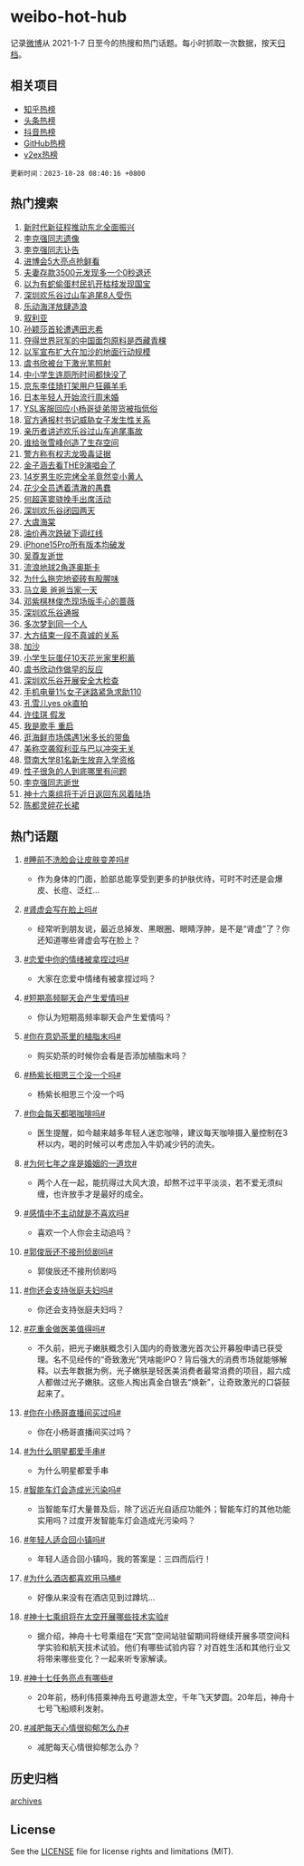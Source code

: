 # weibo-hot-hub

记录[微博](https://www.weibo.com)从 2021-1-7 日至今的热搜和热门话题。每小时抓取一次数据，按天[归档](archives)。

## 相关项目

- [知乎热榜](https://github.com/lonnyzhang423/zhihu-hot-hub)
- [头条热榜](https://github.com/lonnyzhang423/toutiao-hot-hub)
- [抖音热榜](https://github.com/lonnyzhang423/douyin-hot-hub)
- [GitHub热榜](https://github.com/lonnyzhang423/github-hot-hub)
- [v2ex热榜](https://github.com/lonnyzhang423/v2ex-hot-hub)


`更新时间：2023-10-28 08:40:16 +0800`

## 热门搜索

1. [新时代新征程推动东北全面振兴](https://m.weibo.cn/search?containerid=100103type%3D1%26t%3D10%26q%3D%23%E6%96%B0%E6%97%B6%E4%BB%A3%E6%96%B0%E5%BE%81%E7%A8%8B%E6%8E%A8%E5%8A%A8%E4%B8%9C%E5%8C%97%E5%85%A8%E9%9D%A2%E6%8C%AF%E5%85%B4%23&stream_entry_id=51&isnewpage=1&extparam=seat%3D1%26stream_entry_id%3D51%26pos%3D0%26c_type%3D51%26q%3D%2523%25E6%2596%25B0%25E6%2597%25B6%25E4%25BB%25A3%25E6%2596%25B0%25E5%25BE%2581%25E7%25A8%258B%25E6%258E%25A8%25E5%258A%25A8%25E4%25B8%259C%25E5%258C%2597%25E5%2585%25A8%25E9%259D%25A2%25E6%258C%25AF%25E5%2585%25B4%2523%26dgr%3D0%26cate%3D10103%26filter_type%3Drealtimehot%26display_time%3D1698453615%26pre_seqid%3D1698453615588021764223)
1. [李克强同志遗像](https://m.weibo.cn/search?containerid=100103type%3D1%26t%3D10%26q%3D%E6%9D%8E%E5%85%8B%E5%BC%BA%E5%90%8C%E5%BF%97%E9%81%97%E5%83%8F&stream_entry_id=31&isnewpage=1&extparam=seat%3D1%26c_type%3D31%26q%3D%25E6%259D%258E%25E5%2585%258B%25E5%25BC%25BA%25E5%2590%258C%25E5%25BF%2597%25E9%2581%2597%25E5%2583%258F%26flag%3D0%26filter_type%3Drealtimehot%26realpos%3D1%26stream_entry_id%3D31%26pos%3D0%26dgr%3D0%26cate%3D5001%26band_rank%3D1%26lcate%3D5001%26display_time%3D1698453615%26pre_seqid%3D1698453615588021764223)
1. [李克强同志讣告](https://m.weibo.cn/search?containerid=100103type%3D1%26t%3D10%26q%3D%23%E6%9D%8E%E5%85%8B%E5%BC%BA%E5%90%8C%E5%BF%97%E8%AE%A3%E5%91%8A%23&stream_entry_id=31&isnewpage=1&extparam=seat%3D1%26c_type%3D31%26q%3D%2523%25E6%259D%258E%25E5%2585%258B%25E5%25BC%25BA%25E5%2590%258C%25E5%25BF%2597%25E8%25AE%25A3%25E5%2591%258A%2523%26flag%3D0%26filter_type%3Drealtimehot%26realpos%3D2%26stream_entry_id%3D31%26pos%3D1%26dgr%3D0%26cate%3D5001%26band_rank%3D2%26lcate%3D5001%26display_time%3D1698453615%26pre_seqid%3D1698453615588021764223)
1. [进博会5大亮点抢鲜看](https://m.weibo.cn/search?containerid=100103type%3D1%26t%3D10%26q%3D%23%E8%BF%9B%E5%8D%9A%E4%BC%9A5%E5%A4%A7%E4%BA%AE%E7%82%B9%E6%8A%A2%E9%B2%9C%E7%9C%8B%23&stream_entry_id=31&isnewpage=1&extparam=seat%3D1%26c_type%3D31%26q%3D%2523%25E8%25BF%259B%25E5%258D%259A%25E4%25BC%259A5%25E5%25A4%25A7%25E4%25BA%25AE%25E7%2582%25B9%25E6%258A%25A2%25E9%25B2%259C%25E7%259C%258B%2523%26flag%3D0%26filter_type%3Drealtimehot%26realpos%3D3%26stream_entry_id%3D31%26pos%3D2%26dgr%3D0%26cate%3D5001%26band_rank%3D3%26lcate%3D5001%26display_time%3D1698453615%26pre_seqid%3D1698453615588021764223)
1. [夫妻存款3500元发现多一个0秒退还](https://m.weibo.cn/search?containerid=100103type%3D1%26t%3D10%26q%3D%23%E5%A4%AB%E5%A6%BB%E5%AD%98%E6%AC%BE3500%E5%85%83%E5%8F%91%E7%8E%B0%E5%A4%9A%E4%B8%80%E4%B8%AA0%E7%A7%92%E9%80%80%E8%BF%98%23&stream_entry_id=31&isnewpage=1&extparam=seat%3D1%26c_type%3D31%26q%3D%2523%25E5%25A4%25AB%25E5%25A6%25BB%25E5%25AD%2598%25E6%25AC%25BE3500%25E5%2585%2583%25E5%258F%2591%25E7%258E%25B0%25E5%25A4%259A%25E4%25B8%2580%25E4%25B8%25AA0%25E7%25A7%2592%25E9%2580%2580%25E8%25BF%2598%2523%26flag%3D32768%26filter_type%3Drealtimehot%26realpos%3D4%26stream_entry_id%3D31%26pos%3D3%26dgr%3D0%26cate%3D5001%26band_rank%3D4%26lcate%3D5001%26display_time%3D1698453615%26pre_seqid%3D1698453615588021764223)
1. [以为有蛇偷蛋村民扒开枯枝发现国宝](https://m.weibo.cn/search?containerid=100103type%3D1%26t%3D10%26q%3D%23%E4%BB%A5%E4%B8%BA%E6%9C%89%E8%9B%87%E5%81%B7%E8%9B%8B%E6%9D%91%E6%B0%91%E6%89%92%E5%BC%80%E6%9E%AF%E6%9E%9D%E5%8F%91%E7%8E%B0%E5%9B%BD%E5%AE%9D%23&stream_entry_id=31&isnewpage=1&extparam=seat%3D1%26c_type%3D31%26q%3D%2523%25E4%25BB%25A5%25E4%25B8%25BA%25E6%259C%2589%25E8%259B%2587%25E5%2581%25B7%25E8%259B%258B%25E6%259D%2591%25E6%25B0%2591%25E6%2589%2592%25E5%25BC%2580%25E6%259E%25AF%25E6%259E%259D%25E5%258F%2591%25E7%258E%25B0%25E5%259B%25BD%25E5%25AE%259D%2523%26flag%3D32768%26filter_type%3Drealtimehot%26realpos%3D5%26stream_entry_id%3D31%26pos%3D4%26dgr%3D0%26cate%3D5001%26band_rank%3D5%26lcate%3D5001%26display_time%3D1698453615%26pre_seqid%3D1698453615588021764223)
1. [深圳欢乐谷过山车追尾8人受伤](https://m.weibo.cn/search?containerid=100103type%3D1%26t%3D10%26q%3D%23%E6%B7%B1%E5%9C%B3%E6%AC%A2%E4%B9%90%E8%B0%B7%E8%BF%87%E5%B1%B1%E8%BD%A6%E8%BF%BD%E5%B0%BE8%E4%BA%BA%E5%8F%97%E4%BC%A4%23&stream_entry_id=31&isnewpage=1&extparam=seat%3D1%26c_type%3D31%26q%3D%2523%25E6%25B7%25B1%25E5%259C%25B3%25E6%25AC%25A2%25E4%25B9%2590%25E8%25B0%25B7%25E8%25BF%2587%25E5%25B1%25B1%25E8%25BD%25A6%25E8%25BF%25BD%25E5%25B0%25BE8%25E4%25BA%25BA%25E5%258F%2597%25E4%25BC%25A4%2523%26flag%3D2%26filter_type%3Drealtimehot%26realpos%3D6%26stream_entry_id%3D31%26pos%3D5%26dgr%3D0%26cate%3D5001%26band_rank%3D6%26lcate%3D5001%26display_time%3D1698453615%26pre_seqid%3D1698453615588021764223)
1. [乐动海洋放肆造浪](https://m.weibo.cn/search?containerid=100103type%3D1%26t%3D10%26q%3D%23%E4%B9%90%E5%8A%A8%E6%B5%B7%E6%B4%8B%E6%94%BE%E8%82%86%E9%80%A0%E6%B5%AA%23&stream_entry_id=31&isnewpage=1&extparam=seat%3D1%26filter_type%3Drealtimehot%26c_type%3D31%26q%3D%2523%25E4%25B9%2590%25E5%258A%25A8%25E6%25B5%25B7%25E6%25B4%258B%25E6%2594%25BE%25E8%2582%2586%25E9%2580%25A0%25E6%25B5%25AA%2523%26dgr%3D0%26cate%3D5001%26adid%3D209650%26stream_entry_id%3D31%26pos%3D6%26is_ad_pos%3D1%26topic_ad%3D1%26band_rank%3D7%26lcate%3D5001%26display_time%3D1698453615%26pre_seqid%3D1698453615588021764223)
1. [叙利亚](https://m.weibo.cn/search?containerid=100103type%3D1%26t%3D10%26q%3D%23%E5%8F%99%E5%88%A9%E4%BA%9A%23&stream_entry_id=31&isnewpage=1&extparam=seat%3D1%26c_type%3D31%26q%3D%2523%25E5%258F%2599%25E5%2588%25A9%25E4%25BA%259A%2523%26flag%3D1%26filter_type%3Drealtimehot%26realpos%3D7%26stream_entry_id%3D31%26pos%3D7%26dgr%3D0%26cate%3D5001%26band_rank%3D7%26lcate%3D5001%26display_time%3D1698453615%26pre_seqid%3D1698453615588021764223)
1. [孙颖莎首轮遭遇田志希](https://m.weibo.cn/search?containerid=100103type%3D1%26t%3D10%26q%3D%23%E5%AD%99%E9%A2%96%E8%8E%8E%E9%A6%96%E8%BD%AE%E9%81%AD%E9%81%87%E7%94%B0%E5%BF%97%E5%B8%8C%23&stream_entry_id=31&isnewpage=1&extparam=seat%3D1%26c_type%3D31%26q%3D%2523%25E5%25AD%2599%25E9%25A2%2596%25E8%258E%258E%25E9%25A6%2596%25E8%25BD%25AE%25E9%2581%25AD%25E9%2581%2587%25E7%2594%25B0%25E5%25BF%2597%25E5%25B8%258C%2523%26flag%3D0%26filter_type%3Drealtimehot%26realpos%3D8%26stream_entry_id%3D31%26pos%3D8%26dgr%3D0%26cate%3D5001%26band_rank%3D8%26lcate%3D5001%26display_time%3D1698453615%26pre_seqid%3D1698453615588021764223)
1. [夺得世界冠军的中国面包原料是西藏青稞](https://m.weibo.cn/search?containerid=100103type%3D1%26t%3D10%26q%3D%23%E5%A4%BA%E5%BE%97%E4%B8%96%E7%95%8C%E5%86%A0%E5%86%9B%E7%9A%84%E4%B8%AD%E5%9B%BD%E9%9D%A2%E5%8C%85%E5%8E%9F%E6%96%99%E6%98%AF%E8%A5%BF%E8%97%8F%E9%9D%92%E7%A8%9E%23&stream_entry_id=31&isnewpage=1&extparam=seat%3D1%26c_type%3D31%26q%3D%2523%25E5%25A4%25BA%25E5%25BE%2597%25E4%25B8%2596%25E7%2595%258C%25E5%2586%25A0%25E5%2586%259B%25E7%259A%2584%25E4%25B8%25AD%25E5%259B%25BD%25E9%259D%25A2%25E5%258C%2585%25E5%258E%259F%25E6%2596%2599%25E6%2598%25AF%25E8%25A5%25BF%25E8%2597%258F%25E9%259D%2592%25E7%25A8%259E%2523%26flag%3D32768%26filter_type%3Drealtimehot%26realpos%3D9%26stream_entry_id%3D31%26pos%3D9%26dgr%3D0%26cate%3D5001%26band_rank%3D9%26lcate%3D5001%26display_time%3D1698453615%26pre_seqid%3D1698453615588021764223)
1. [以军宣布扩大在加沙的地面行动规模](https://m.weibo.cn/search?containerid=100103type%3D1%26t%3D10%26q%3D%23%E4%BB%A5%E5%86%9B%E5%AE%A3%E5%B8%83%E6%89%A9%E5%A4%A7%E5%9C%A8%E5%8A%A0%E6%B2%99%E7%9A%84%E5%9C%B0%E9%9D%A2%E8%A1%8C%E5%8A%A8%E8%A7%84%E6%A8%A1%23&stream_entry_id=31&isnewpage=1&extparam=seat%3D1%26c_type%3D31%26q%3D%2523%25E4%25BB%25A5%25E5%2586%259B%25E5%25AE%25A3%25E5%25B8%2583%25E6%2589%25A9%25E5%25A4%25A7%25E5%259C%25A8%25E5%258A%25A0%25E6%25B2%2599%25E7%259A%2584%25E5%259C%25B0%25E9%259D%25A2%25E8%25A1%258C%25E5%258A%25A8%25E8%25A7%2584%25E6%25A8%25A1%2523%26flag%3D1%26filter_type%3Drealtimehot%26realpos%3D10%26stream_entry_id%3D31%26pos%3D10%26dgr%3D0%26cate%3D5001%26band_rank%3D10%26lcate%3D5001%26display_time%3D1698453615%26pre_seqid%3D1698453615588021764223)
1. [虞书欣被台下激光笔照射](https://m.weibo.cn/search?containerid=100103type%3D1%26t%3D10%26q%3D%23%E8%99%9E%E4%B9%A6%E6%AC%A3%E8%A2%AB%E5%8F%B0%E4%B8%8B%E6%BF%80%E5%85%89%E7%AC%94%E7%85%A7%E5%B0%84%23&stream_entry_id=31&isnewpage=1&extparam=seat%3D1%26c_type%3D31%26q%3D%2523%25E8%2599%259E%25E4%25B9%25A6%25E6%25AC%25A3%25E8%25A2%25AB%25E5%258F%25B0%25E4%25B8%258B%25E6%25BF%2580%25E5%2585%2589%25E7%25AC%2594%25E7%2585%25A7%25E5%25B0%2584%2523%26flag%3D1%26filter_type%3Drealtimehot%26realpos%3D11%26stream_entry_id%3D31%26pos%3D11%26dgr%3D0%26cate%3D5001%26band_rank%3D11%26lcate%3D5001%26display_time%3D1698453615%26pre_seqid%3D1698453615588021764223)
1. [中小学生连厕所时间都快没了](https://m.weibo.cn/search?containerid=100103type%3D1%26t%3D10%26q%3D%23%E4%B8%AD%E5%B0%8F%E5%AD%A6%E7%94%9F%E8%BF%9E%E5%8E%95%E6%89%80%E6%97%B6%E9%97%B4%E9%83%BD%E5%BF%AB%E6%B2%A1%E4%BA%86%23&stream_entry_id=31&isnewpage=1&extparam=seat%3D1%26c_type%3D31%26q%3D%2523%25E4%25B8%25AD%25E5%25B0%258F%25E5%25AD%25A6%25E7%2594%259F%25E8%25BF%259E%25E5%258E%2595%25E6%2589%2580%25E6%2597%25B6%25E9%2597%25B4%25E9%2583%25BD%25E5%25BF%25AB%25E6%25B2%25A1%25E4%25BA%2586%2523%26flag%3D2%26filter_type%3Drealtimehot%26realpos%3D12%26stream_entry_id%3D31%26pos%3D12%26dgr%3D0%26cate%3D5001%26band_rank%3D12%26lcate%3D5001%26display_time%3D1698453615%26pre_seqid%3D1698453615588021764223)
1. [京东李佳琦打架用户狂薅羊毛](https://m.weibo.cn/search?containerid=100103type%3D1%26t%3D10%26q%3D%23%E4%BA%AC%E4%B8%9C%E6%9D%8E%E4%BD%B3%E7%90%A6%E6%89%93%E6%9E%B6%E7%94%A8%E6%88%B7%E7%8B%82%E8%96%85%E7%BE%8A%E6%AF%9B%23&stream_entry_id=31&isnewpage=1&extparam=seat%3D1%26c_type%3D31%26q%3D%2523%25E4%25BA%25AC%25E4%25B8%259C%25E6%259D%258E%25E4%25BD%25B3%25E7%2590%25A6%25E6%2589%2593%25E6%259E%25B6%25E7%2594%25A8%25E6%2588%25B7%25E7%258B%2582%25E8%2596%2585%25E7%25BE%258A%25E6%25AF%259B%2523%26flag%3D2%26filter_type%3Drealtimehot%26realpos%3D13%26stream_entry_id%3D31%26pos%3D13%26dgr%3D0%26cate%3D5001%26band_rank%3D13%26lcate%3D5001%26display_time%3D1698453615%26pre_seqid%3D1698453615588021764223)
1. [日本年轻人开始流行周末婚](https://m.weibo.cn/search?containerid=100103type%3D1%26t%3D10%26q%3D%23%E6%97%A5%E6%9C%AC%E5%B9%B4%E8%BD%BB%E4%BA%BA%E5%BC%80%E5%A7%8B%E6%B5%81%E8%A1%8C%E5%91%A8%E6%9C%AB%E5%A9%9A%23&stream_entry_id=31&isnewpage=1&extparam=seat%3D1%26c_type%3D31%26q%3D%2523%25E6%2597%25A5%25E6%259C%25AC%25E5%25B9%25B4%25E8%25BD%25BB%25E4%25BA%25BA%25E5%25BC%2580%25E5%25A7%258B%25E6%25B5%2581%25E8%25A1%258C%25E5%2591%25A8%25E6%259C%25AB%25E5%25A9%259A%2523%26flag%3D2%26filter_type%3Drealtimehot%26realpos%3D14%26stream_entry_id%3D31%26pos%3D14%26dgr%3D0%26cate%3D5001%26band_rank%3D14%26lcate%3D5001%26display_time%3D1698453615%26pre_seqid%3D1698453615588021764223)
1. [YSL客服回应小杨哥徒弟带货被指低俗](https://m.weibo.cn/search?containerid=100103type%3D1%26t%3D10%26q%3D%23YSL%E5%AE%A2%E6%9C%8D%E5%9B%9E%E5%BA%94%E5%B0%8F%E6%9D%A8%E5%93%A5%E5%BE%92%E5%BC%9F%E5%B8%A6%E8%B4%A7%E8%A2%AB%E6%8C%87%E4%BD%8E%E4%BF%97%23&stream_entry_id=31&isnewpage=1&extparam=seat%3D1%26c_type%3D31%26q%3D%2523YSL%25E5%25AE%25A2%25E6%259C%258D%25E5%259B%259E%25E5%25BA%2594%25E5%25B0%258F%25E6%259D%25A8%25E5%2593%25A5%25E5%25BE%2592%25E5%25BC%259F%25E5%25B8%25A6%25E8%25B4%25A7%25E8%25A2%25AB%25E6%258C%2587%25E4%25BD%258E%25E4%25BF%2597%2523%26flag%3D2%26filter_type%3Drealtimehot%26realpos%3D15%26stream_entry_id%3D31%26pos%3D15%26dgr%3D0%26cate%3D5001%26band_rank%3D15%26lcate%3D5001%26display_time%3D1698453615%26pre_seqid%3D1698453615588021764223)
1. [官方通报村书记威胁女子发生性关系](https://m.weibo.cn/search?containerid=100103type%3D1%26t%3D10%26q%3D%23%E5%AE%98%E6%96%B9%E9%80%9A%E6%8A%A5%E6%9D%91%E4%B9%A6%E8%AE%B0%E5%A8%81%E8%83%81%E5%A5%B3%E5%AD%90%E5%8F%91%E7%94%9F%E6%80%A7%E5%85%B3%E7%B3%BB%23&stream_entry_id=31&isnewpage=1&extparam=seat%3D1%26c_type%3D31%26q%3D%2523%25E5%25AE%2598%25E6%2596%25B9%25E9%2580%259A%25E6%258A%25A5%25E6%259D%2591%25E4%25B9%25A6%25E8%25AE%25B0%25E5%25A8%2581%25E8%2583%2581%25E5%25A5%25B3%25E5%25AD%2590%25E5%258F%2591%25E7%2594%259F%25E6%2580%25A7%25E5%2585%25B3%25E7%25B3%25BB%2523%26flag%3D1%26filter_type%3Drealtimehot%26realpos%3D16%26stream_entry_id%3D31%26pos%3D16%26dgr%3D0%26cate%3D5001%26band_rank%3D16%26lcate%3D5001%26display_time%3D1698453615%26pre_seqid%3D1698453615588021764223)
1. [亲历者讲述欢乐谷过山车追尾事故](https://m.weibo.cn/search?containerid=100103type%3D1%26t%3D10%26q%3D%23%E4%BA%B2%E5%8E%86%E8%80%85%E8%AE%B2%E8%BF%B0%E6%AC%A2%E4%B9%90%E8%B0%B7%E8%BF%87%E5%B1%B1%E8%BD%A6%E8%BF%BD%E5%B0%BE%E4%BA%8B%E6%95%85%23&stream_entry_id=31&isnewpage=1&extparam=seat%3D1%26c_type%3D31%26q%3D%2523%25E4%25BA%25B2%25E5%258E%2586%25E8%2580%2585%25E8%25AE%25B2%25E8%25BF%25B0%25E6%25AC%25A2%25E4%25B9%2590%25E8%25B0%25B7%25E8%25BF%2587%25E5%25B1%25B1%25E8%25BD%25A6%25E8%25BF%25BD%25E5%25B0%25BE%25E4%25BA%258B%25E6%2595%2585%2523%26flag%3D1%26filter_type%3Drealtimehot%26realpos%3D17%26stream_entry_id%3D31%26pos%3D17%26dgr%3D0%26cate%3D5001%26band_rank%3D17%26lcate%3D5001%26display_time%3D1698453615%26pre_seqid%3D1698453615588021764223)
1. [谁给张雪峰创造了生存空间](https://m.weibo.cn/search?containerid=100103type%3D1%26t%3D10%26q%3D%E8%B0%81%E7%BB%99%E5%BC%A0%E9%9B%AA%E5%B3%B0%E5%88%9B%E9%80%A0%E4%BA%86%E7%94%9F%E5%AD%98%E7%A9%BA%E9%97%B4&stream_entry_id=31&isnewpage=1&extparam=seat%3D1%26c_type%3D31%26q%3D%25E8%25B0%2581%25E7%25BB%2599%25E5%25BC%25A0%25E9%259B%25AA%25E5%25B3%25B0%25E5%2588%259B%25E9%2580%25A0%25E4%25BA%2586%25E7%2594%259F%25E5%25AD%2598%25E7%25A9%25BA%25E9%2597%25B4%26flag%3D2%26filter_type%3Drealtimehot%26realpos%3D18%26stream_entry_id%3D31%26pos%3D18%26dgr%3D0%26cate%3D5001%26band_rank%3D18%26lcate%3D5001%26display_time%3D1698453615%26pre_seqid%3D1698453615588021764223)
1. [警方称有权志龙吸毒证据](https://m.weibo.cn/search?containerid=100103type%3D1%26t%3D10%26q%3D%23%E8%AD%A6%E6%96%B9%E7%A7%B0%E6%9C%89%E6%9D%83%E5%BF%97%E9%BE%99%E5%90%B8%E6%AF%92%E8%AF%81%E6%8D%AE%23&stream_entry_id=31&isnewpage=1&extparam=seat%3D1%26c_type%3D31%26q%3D%2523%25E8%25AD%25A6%25E6%2596%25B9%25E7%25A7%25B0%25E6%259C%2589%25E6%259D%2583%25E5%25BF%2597%25E9%25BE%2599%25E5%2590%25B8%25E6%25AF%2592%25E8%25AF%2581%25E6%258D%25AE%2523%26flag%3D1%26filter_type%3Drealtimehot%26realpos%3D19%26stream_entry_id%3D31%26pos%3D19%26dgr%3D0%26cate%3D5001%26band_rank%3D19%26lcate%3D5001%26display_time%3D1698453615%26pre_seqid%3D1698453615588021764223)
1. [金子涵去看THE9演唱会了](https://m.weibo.cn/search?containerid=100103type%3D1%26t%3D10%26q%3D%23%E9%87%91%E5%AD%90%E6%B6%B5%E5%8E%BB%E7%9C%8BTHE9%E6%BC%94%E5%94%B1%E4%BC%9A%E4%BA%86%23&stream_entry_id=31&isnewpage=1&extparam=seat%3D1%26c_type%3D31%26q%3D%2523%25E9%2587%2591%25E5%25AD%2590%25E6%25B6%25B5%25E5%258E%25BB%25E7%259C%258BTHE9%25E6%25BC%2594%25E5%2594%25B1%25E4%25BC%259A%25E4%25BA%2586%2523%26flag%3D1%26filter_type%3Drealtimehot%26realpos%3D20%26stream_entry_id%3D31%26pos%3D20%26dgr%3D0%26cate%3D5001%26band_rank%3D20%26lcate%3D5001%26display_time%3D1698453615%26pre_seqid%3D1698453615588021764223)
1. [14岁男生吃完烤全羊竟然变小黄人](https://m.weibo.cn/search?containerid=100103type%3D1%26t%3D10%26q%3D%2314%E5%B2%81%E7%94%B7%E7%94%9F%E5%90%83%E5%AE%8C%E7%83%A4%E5%85%A8%E7%BE%8A%E7%AB%9F%E7%84%B6%E5%8F%98%E5%B0%8F%E9%BB%84%E4%BA%BA%23&stream_entry_id=31&isnewpage=1&extparam=seat%3D1%26c_type%3D31%26q%3D%252314%25E5%25B2%2581%25E7%2594%25B7%25E7%2594%259F%25E5%2590%2583%25E5%25AE%258C%25E7%2583%25A4%25E5%2585%25A8%25E7%25BE%258A%25E7%25AB%259F%25E7%2584%25B6%25E5%258F%2598%25E5%25B0%258F%25E9%25BB%2584%25E4%25BA%25BA%2523%26flag%3D1%26filter_type%3Drealtimehot%26realpos%3D21%26stream_entry_id%3D31%26pos%3D21%26dgr%3D0%26cate%3D5001%26band_rank%3D21%26lcate%3D5001%26display_time%3D1698453615%26pre_seqid%3D1698453615588021764223)
1. [花少全员透着清澈的愚蠢](https://m.weibo.cn/search?containerid=100103type%3D1%26t%3D10%26q%3D%E8%8A%B1%E5%B0%91%E5%85%A8%E5%91%98%E9%80%8F%E7%9D%80%E6%B8%85%E6%BE%88%E7%9A%84%E6%84%9A%E8%A0%A2&stream_entry_id=31&isnewpage=1&extparam=seat%3D1%26c_type%3D31%26q%3D%25E8%258A%25B1%25E5%25B0%2591%25E5%2585%25A8%25E5%2591%2598%25E9%2580%258F%25E7%259D%2580%25E6%25B8%2585%25E6%25BE%2588%25E7%259A%2584%25E6%2584%259A%25E8%25A0%25A2%26flag%3D1%26filter_type%3Drealtimehot%26realpos%3D22%26stream_entry_id%3D31%26pos%3D22%26dgr%3D0%26cate%3D5001%26band_rank%3D22%26lcate%3D5001%26display_time%3D1698453615%26pre_seqid%3D1698453615588021764223)
1. [何超莲窦骁挽手出席活动](https://m.weibo.cn/search?containerid=100103type%3D1%26t%3D10%26q%3D%23%E4%BD%95%E8%B6%85%E8%8E%B2%E7%AA%A6%E9%AA%81%E6%8C%BD%E6%89%8B%E5%87%BA%E5%B8%AD%E6%B4%BB%E5%8A%A8%23&stream_entry_id=31&isnewpage=1&extparam=seat%3D1%26c_type%3D31%26q%3D%2523%25E4%25BD%2595%25E8%25B6%2585%25E8%258E%25B2%25E7%25AA%25A6%25E9%25AA%2581%25E6%258C%25BD%25E6%2589%258B%25E5%2587%25BA%25E5%25B8%25AD%25E6%25B4%25BB%25E5%258A%25A8%2523%26flag%3D1%26filter_type%3Drealtimehot%26realpos%3D23%26stream_entry_id%3D31%26pos%3D23%26dgr%3D0%26cate%3D5001%26band_rank%3D23%26lcate%3D5001%26display_time%3D1698453615%26pre_seqid%3D1698453615588021764223)
1. [深圳欢乐谷闭园两天](https://m.weibo.cn/search?containerid=100103type%3D1%26t%3D10%26q%3D%23%E6%B7%B1%E5%9C%B3%E6%AC%A2%E4%B9%90%E8%B0%B7%E9%97%AD%E5%9B%AD%E4%B8%A4%E5%A4%A9%23&stream_entry_id=31&isnewpage=1&extparam=seat%3D1%26c_type%3D31%26q%3D%2523%25E6%25B7%25B1%25E5%259C%25B3%25E6%25AC%25A2%25E4%25B9%2590%25E8%25B0%25B7%25E9%2597%25AD%25E5%259B%25AD%25E4%25B8%25A4%25E5%25A4%25A9%2523%26flag%3D1%26filter_type%3Drealtimehot%26realpos%3D24%26stream_entry_id%3D31%26pos%3D24%26dgr%3D0%26cate%3D5001%26band_rank%3D24%26lcate%3D5001%26display_time%3D1698453615%26pre_seqid%3D1698453615588021764223)
1. [大虞海棠](https://m.weibo.cn/search?containerid=100103type%3D1%26t%3D10%26q%3D%E5%A4%A7%E8%99%9E%E6%B5%B7%E6%A3%A0&stream_entry_id=31&isnewpage=1&extparam=seat%3D1%26c_type%3D31%26q%3D%25E5%25A4%25A7%25E8%2599%259E%25E6%25B5%25B7%25E6%25A3%25A0%26flag%3D0%26filter_type%3Drealtimehot%26realpos%3D25%26stream_entry_id%3D31%26pos%3D25%26dgr%3D0%26cate%3D5001%26band_rank%3D25%26lcate%3D5001%26display_time%3D1698453615%26pre_seqid%3D1698453615588021764223)
1. [油价再次跌破下调红线](https://m.weibo.cn/search?containerid=100103type%3D1%26t%3D10%26q%3D%23%E6%B2%B9%E4%BB%B7%E5%86%8D%E6%AC%A1%E8%B7%8C%E7%A0%B4%E4%B8%8B%E8%B0%83%E7%BA%A2%E7%BA%BF%23&stream_entry_id=31&isnewpage=1&extparam=seat%3D1%26c_type%3D31%26q%3D%2523%25E6%25B2%25B9%25E4%25BB%25B7%25E5%2586%258D%25E6%25AC%25A1%25E8%25B7%258C%25E7%25A0%25B4%25E4%25B8%258B%25E8%25B0%2583%25E7%25BA%25A2%25E7%25BA%25BF%2523%26flag%3D1%26filter_type%3Drealtimehot%26realpos%3D26%26stream_entry_id%3D31%26pos%3D26%26dgr%3D0%26cate%3D5001%26band_rank%3D26%26lcate%3D5001%26display_time%3D1698453615%26pre_seqid%3D1698453615588021764223)
1. [iPhone15Pro所有版本均破发](https://m.weibo.cn/search?containerid=100103type%3D1%26t%3D10%26q%3D%23iPhone15Pro%E6%89%80%E6%9C%89%E7%89%88%E6%9C%AC%E5%9D%87%E7%A0%B4%E5%8F%91%23&stream_entry_id=31&isnewpage=1&extparam=seat%3D1%26c_type%3D31%26q%3D%2523iPhone15Pro%25E6%2589%2580%25E6%259C%2589%25E7%2589%2588%25E6%259C%25AC%25E5%259D%2587%25E7%25A0%25B4%25E5%258F%2591%2523%26flag%3D1%26filter_type%3Drealtimehot%26realpos%3D27%26stream_entry_id%3D31%26pos%3D27%26dgr%3D0%26cate%3D5001%26band_rank%3D27%26lcate%3D5001%26display_time%3D1698453615%26pre_seqid%3D1698453615588021764223)
1. [吴尊友逝世](https://m.weibo.cn/search?containerid=100103type%3D1%26t%3D10%26q%3D%23%E5%90%B4%E5%B0%8A%E5%8F%8B%E9%80%9D%E4%B8%96%23&stream_entry_id=31&isnewpage=1&extparam=seat%3D1%26c_type%3D31%26q%3D%2523%25E5%2590%25B4%25E5%25B0%258A%25E5%258F%258B%25E9%2580%259D%25E4%25B8%2596%2523%26flag%3D0%26filter_type%3Drealtimehot%26realpos%3D28%26stream_entry_id%3D31%26pos%3D28%26dgr%3D0%26cate%3D5001%26band_rank%3D28%26lcate%3D5001%26display_time%3D1698453615%26pre_seqid%3D1698453615588021764223)
1. [流浪地球2角逐奥斯卡](https://m.weibo.cn/search?containerid=100103type%3D1%26t%3D10%26q%3D%23%E6%B5%81%E6%B5%AA%E5%9C%B0%E7%90%832%E8%A7%92%E9%80%90%E5%A5%A5%E6%96%AF%E5%8D%A1%23&stream_entry_id=31&isnewpage=1&extparam=seat%3D1%26c_type%3D31%26q%3D%2523%25E6%25B5%2581%25E6%25B5%25AA%25E5%259C%25B0%25E7%2590%25832%25E8%25A7%2592%25E9%2580%2590%25E5%25A5%25A5%25E6%2596%25AF%25E5%258D%25A1%2523%26flag%3D1%26filter_type%3Drealtimehot%26realpos%3D29%26stream_entry_id%3D31%26pos%3D29%26dgr%3D0%26cate%3D5001%26band_rank%3D29%26lcate%3D5001%26display_time%3D1698453615%26pre_seqid%3D1698453615588021764223)
1. [为什么拖完地瓷砖有股腥味](https://m.weibo.cn/search?containerid=100103type%3D1%26t%3D10%26q%3D%E4%B8%BA%E4%BB%80%E4%B9%88%E6%8B%96%E5%AE%8C%E5%9C%B0%E7%93%B7%E7%A0%96%E6%9C%89%E8%82%A1%E8%85%A5%E5%91%B3&stream_entry_id=31&isnewpage=1&extparam=seat%3D1%26c_type%3D31%26q%3D%25E4%25B8%25BA%25E4%25BB%2580%25E4%25B9%2588%25E6%258B%2596%25E5%25AE%258C%25E5%259C%25B0%25E7%2593%25B7%25E7%25A0%2596%25E6%259C%2589%25E8%2582%25A1%25E8%2585%25A5%25E5%2591%25B3%26flag%3D0%26filter_type%3Drealtimehot%26realpos%3D30%26stream_entry_id%3D31%26pos%3D30%26dgr%3D0%26cate%3D5001%26band_rank%3D30%26lcate%3D5001%26display_time%3D1698453615%26pre_seqid%3D1698453615588021764223)
1. [马立奥 爸爸当家一天](https://m.weibo.cn/search?containerid=100103type%3D1%26t%3D10%26q%3D%E9%A9%AC%E7%AB%8B%E5%A5%A5+%E7%88%B8%E7%88%B8%E5%BD%93%E5%AE%B6%E4%B8%80%E5%A4%A9&stream_entry_id=31&isnewpage=1&extparam=seat%3D1%26c_type%3D31%26q%3D%25E9%25A9%25AC%25E7%25AB%258B%25E5%25A5%25A5%2520%25E7%2588%25B8%25E7%2588%25B8%25E5%25BD%2593%25E5%25AE%25B6%25E4%25B8%2580%25E5%25A4%25A9%26flag%3D1%26filter_type%3Drealtimehot%26realpos%3D31%26stream_entry_id%3D31%26pos%3D31%26dgr%3D0%26cate%3D5001%26band_rank%3D31%26lcate%3D5001%26display_time%3D1698453615%26pre_seqid%3D1698453615588021764223)
1. [邓紫棋林俊杰现场版手心的蔷薇](https://m.weibo.cn/search?containerid=100103type%3D1%26t%3D10%26q%3D%E9%82%93%E7%B4%AB%E6%A3%8B%E6%9E%97%E4%BF%8A%E6%9D%B0%E7%8E%B0%E5%9C%BA%E7%89%88%E6%89%8B%E5%BF%83%E7%9A%84%E8%94%B7%E8%96%87&stream_entry_id=31&isnewpage=1&extparam=seat%3D1%26c_type%3D31%26q%3D%25E9%2582%2593%25E7%25B4%25AB%25E6%25A3%258B%25E6%259E%2597%25E4%25BF%258A%25E6%259D%25B0%25E7%258E%25B0%25E5%259C%25BA%25E7%2589%2588%25E6%2589%258B%25E5%25BF%2583%25E7%259A%2584%25E8%2594%25B7%25E8%2596%2587%26flag%3D1%26filter_type%3Drealtimehot%26realpos%3D32%26stream_entry_id%3D31%26pos%3D32%26dgr%3D0%26cate%3D5001%26band_rank%3D32%26lcate%3D5001%26display_time%3D1698453615%26pre_seqid%3D1698453615588021764223)
1. [深圳欢乐谷通报](https://m.weibo.cn/search?containerid=100103type%3D1%26t%3D10%26q%3D%23%E6%B7%B1%E5%9C%B3%E6%AC%A2%E4%B9%90%E8%B0%B7%E9%80%9A%E6%8A%A5%23&stream_entry_id=31&isnewpage=1&extparam=seat%3D1%26c_type%3D31%26q%3D%2523%25E6%25B7%25B1%25E5%259C%25B3%25E6%25AC%25A2%25E4%25B9%2590%25E8%25B0%25B7%25E9%2580%259A%25E6%258A%25A5%2523%26flag%3D0%26filter_type%3Drealtimehot%26realpos%3D33%26stream_entry_id%3D31%26pos%3D33%26dgr%3D0%26cate%3D5001%26band_rank%3D33%26lcate%3D5001%26display_time%3D1698453615%26pre_seqid%3D1698453615588021764223)
1. [多次梦到同一个人](https://m.weibo.cn/search?containerid=100103type%3D1%26t%3D10%26q%3D%E5%A4%9A%E6%AC%A1%E6%A2%A6%E5%88%B0%E5%90%8C%E4%B8%80%E4%B8%AA%E4%BA%BA&stream_entry_id=31&isnewpage=1&extparam=seat%3D1%26c_type%3D31%26q%3D%25E5%25A4%259A%25E6%25AC%25A1%25E6%25A2%25A6%25E5%2588%25B0%25E5%2590%258C%25E4%25B8%2580%25E4%25B8%25AA%25E4%25BA%25BA%26flag%3D1%26filter_type%3Drealtimehot%26realpos%3D34%26stream_entry_id%3D31%26pos%3D34%26dgr%3D0%26cate%3D5001%26band_rank%3D34%26lcate%3D5001%26display_time%3D1698453615%26pre_seqid%3D1698453615588021764223)
1. [大方结束一段不真诚的关系](https://m.weibo.cn/search?containerid=100103type%3D1%26t%3D10%26q%3D%E5%A4%A7%E6%96%B9%E7%BB%93%E6%9D%9F%E4%B8%80%E6%AE%B5%E4%B8%8D%E7%9C%9F%E8%AF%9A%E7%9A%84%E5%85%B3%E7%B3%BB&stream_entry_id=31&isnewpage=1&extparam=seat%3D1%26c_type%3D31%26q%3D%25E5%25A4%25A7%25E6%2596%25B9%25E7%25BB%2593%25E6%259D%259F%25E4%25B8%2580%25E6%25AE%25B5%25E4%25B8%258D%25E7%259C%259F%25E8%25AF%259A%25E7%259A%2584%25E5%2585%25B3%25E7%25B3%25BB%26flag%3D1%26filter_type%3Drealtimehot%26realpos%3D35%26stream_entry_id%3D31%26pos%3D35%26dgr%3D0%26cate%3D5001%26band_rank%3D35%26lcate%3D5001%26display_time%3D1698453615%26pre_seqid%3D1698453615588021764223)
1. [加沙](https://m.weibo.cn/search?containerid=100103type%3D1%26t%3D10%26q%3D%23%E5%8A%A0%E6%B2%99%23&stream_entry_id=31&isnewpage=1&extparam=seat%3D1%26c_type%3D31%26q%3D%2523%25E5%258A%25A0%25E6%25B2%2599%2523%26flag%3D1%26filter_type%3Drealtimehot%26realpos%3D36%26stream_entry_id%3D31%26pos%3D36%26dgr%3D0%26cate%3D5001%26band_rank%3D36%26lcate%3D5001%26display_time%3D1698453615%26pre_seqid%3D1698453615588021764223)
1. [小学生玩蛋仔10天花光家里积蓄](https://m.weibo.cn/search?containerid=100103type%3D1%26t%3D10%26q%3D%23%E5%B0%8F%E5%AD%A6%E7%94%9F%E7%8E%A9%E8%9B%8B%E4%BB%9410%E5%A4%A9%E8%8A%B1%E5%85%89%E5%AE%B6%E9%87%8C%E7%A7%AF%E8%93%84%23&stream_entry_id=31&isnewpage=1&extparam=seat%3D1%26c_type%3D31%26q%3D%2523%25E5%25B0%258F%25E5%25AD%25A6%25E7%2594%259F%25E7%258E%25A9%25E8%259B%258B%25E4%25BB%259410%25E5%25A4%25A9%25E8%258A%25B1%25E5%2585%2589%25E5%25AE%25B6%25E9%2587%258C%25E7%25A7%25AF%25E8%2593%2584%2523%26flag%3D1%26filter_type%3Drealtimehot%26realpos%3D37%26stream_entry_id%3D31%26pos%3D37%26dgr%3D0%26cate%3D5001%26band_rank%3D37%26lcate%3D5001%26display_time%3D1698453615%26pre_seqid%3D1698453615588021764223)
1. [虞书欣动作做早的反应](https://m.weibo.cn/search?containerid=100103type%3D1%26t%3D10%26q%3D%23%E8%99%9E%E4%B9%A6%E6%AC%A3%E5%8A%A8%E4%BD%9C%E5%81%9A%E6%97%A9%E7%9A%84%E5%8F%8D%E5%BA%94%23&stream_entry_id=31&isnewpage=1&extparam=seat%3D1%26c_type%3D31%26q%3D%2523%25E8%2599%259E%25E4%25B9%25A6%25E6%25AC%25A3%25E5%258A%25A8%25E4%25BD%259C%25E5%2581%259A%25E6%2597%25A9%25E7%259A%2584%25E5%258F%258D%25E5%25BA%2594%2523%26flag%3D0%26filter_type%3Drealtimehot%26realpos%3D38%26stream_entry_id%3D31%26pos%3D38%26dgr%3D0%26cate%3D5001%26band_rank%3D38%26lcate%3D5001%26display_time%3D1698453615%26pre_seqid%3D1698453615588021764223)
1. [深圳欢乐谷开展安全大检查](https://m.weibo.cn/search?containerid=100103type%3D1%26t%3D10%26q%3D%23%E6%B7%B1%E5%9C%B3%E6%AC%A2%E4%B9%90%E8%B0%B7%E5%BC%80%E5%B1%95%E5%AE%89%E5%85%A8%E5%A4%A7%E6%A3%80%E6%9F%A5%23&stream_entry_id=31&isnewpage=1&extparam=seat%3D1%26c_type%3D31%26q%3D%2523%25E6%25B7%25B1%25E5%259C%25B3%25E6%25AC%25A2%25E4%25B9%2590%25E8%25B0%25B7%25E5%25BC%2580%25E5%25B1%2595%25E5%25AE%2589%25E5%2585%25A8%25E5%25A4%25A7%25E6%25A3%2580%25E6%259F%25A5%2523%26flag%3D1%26filter_type%3Drealtimehot%26realpos%3D39%26stream_entry_id%3D31%26pos%3D39%26dgr%3D0%26cate%3D5001%26band_rank%3D39%26lcate%3D5001%26display_time%3D1698453615%26pre_seqid%3D1698453615588021764223)
1. [手机电量1%女子迷路紧急求助110](https://m.weibo.cn/search?containerid=100103type%3D1%26t%3D10%26q%3D%23%E6%89%8B%E6%9C%BA%E7%94%B5%E9%87%8F1%25%E5%A5%B3%E5%AD%90%E8%BF%B7%E8%B7%AF%E7%B4%A7%E6%80%A5%E6%B1%82%E5%8A%A9110%23&stream_entry_id=31&isnewpage=1&extparam=seat%3D1%26c_type%3D31%26q%3D%2523%25E6%2589%258B%25E6%259C%25BA%25E7%2594%25B5%25E9%2587%258F1%2525%25E5%25A5%25B3%25E5%25AD%2590%25E8%25BF%25B7%25E8%25B7%25AF%25E7%25B4%25A7%25E6%2580%25A5%25E6%25B1%2582%25E5%258A%25A9110%2523%26flag%3D32768%26filter_type%3Drealtimehot%26realpos%3D40%26stream_entry_id%3D31%26pos%3D40%26dgr%3D0%26cate%3D5001%26band_rank%3D40%26lcate%3D5001%26display_time%3D1698453615%26pre_seqid%3D1698453615588021764223)
1. [孔雪儿yes ok直拍](https://m.weibo.cn/search?containerid=100103type%3D1%26t%3D10%26q%3D%E5%AD%94%E9%9B%AA%E5%84%BFyes+ok%E7%9B%B4%E6%8B%8D&stream_entry_id=31&isnewpage=1&extparam=seat%3D1%26c_type%3D31%26q%3D%25E5%25AD%2594%25E9%259B%25AA%25E5%2584%25BFyes%2520ok%25E7%259B%25B4%25E6%258B%258D%26flag%3D1%26filter_type%3Drealtimehot%26realpos%3D41%26stream_entry_id%3D31%26pos%3D41%26dgr%3D0%26cate%3D5001%26band_rank%3D41%26lcate%3D5001%26display_time%3D1698453615%26pre_seqid%3D1698453615588021764223)
1. [许佳琪 假发](https://m.weibo.cn/search?containerid=100103type%3D1%26t%3D10%26q%3D%E8%AE%B8%E4%BD%B3%E7%90%AA+%E5%81%87%E5%8F%91&stream_entry_id=31&isnewpage=1&extparam=seat%3D1%26c_type%3D31%26q%3D%25E8%25AE%25B8%25E4%25BD%25B3%25E7%2590%25AA%2520%25E5%2581%2587%25E5%258F%2591%26flag%3D0%26filter_type%3Drealtimehot%26realpos%3D42%26stream_entry_id%3D31%26pos%3D42%26dgr%3D0%26cate%3D5001%26band_rank%3D42%26lcate%3D5001%26display_time%3D1698453615%26pre_seqid%3D1698453615588021764223)
1. [我是歌手 重启](https://m.weibo.cn/search?containerid=100103type%3D1%26t%3D10%26q%3D%E6%88%91%E6%98%AF%E6%AD%8C%E6%89%8B+%E9%87%8D%E5%90%AF&stream_entry_id=31&isnewpage=1&extparam=seat%3D1%26c_type%3D31%26q%3D%25E6%2588%2591%25E6%2598%25AF%25E6%25AD%258C%25E6%2589%258B%2520%25E9%2587%258D%25E5%2590%25AF%26flag%3D0%26filter_type%3Drealtimehot%26realpos%3D43%26stream_entry_id%3D31%26pos%3D43%26dgr%3D0%26cate%3D5001%26band_rank%3D43%26lcate%3D5001%26display_time%3D1698453615%26pre_seqid%3D1698453615588021764223)
1. [逛海鲜市场偶遇1米多长的带鱼](https://m.weibo.cn/search?containerid=100103type%3D1%26t%3D10%26q%3D%E9%80%9B%E6%B5%B7%E9%B2%9C%E5%B8%82%E5%9C%BA%E5%81%B6%E9%81%871%E7%B1%B3%E5%A4%9A%E9%95%BF%E7%9A%84%E5%B8%A6%E9%B1%BC&stream_entry_id=31&isnewpage=1&extparam=seat%3D1%26c_type%3D31%26q%3D%25E9%2580%259B%25E6%25B5%25B7%25E9%25B2%259C%25E5%25B8%2582%25E5%259C%25BA%25E5%2581%25B6%25E9%2581%25871%25E7%25B1%25B3%25E5%25A4%259A%25E9%2595%25BF%25E7%259A%2584%25E5%25B8%25A6%25E9%25B1%25BC%26flag%3D1%26filter_type%3Drealtimehot%26realpos%3D44%26stream_entry_id%3D31%26pos%3D44%26dgr%3D0%26cate%3D5001%26band_rank%3D44%26lcate%3D5001%26display_time%3D1698453615%26pre_seqid%3D1698453615588021764223)
1. [美称空袭叙利亚与巴以冲突无关](https://m.weibo.cn/search?containerid=100103type%3D1%26t%3D10%26q%3D%23%E7%BE%8E%E7%A7%B0%E7%A9%BA%E8%A2%AD%E5%8F%99%E5%88%A9%E4%BA%9A%E4%B8%8E%E5%B7%B4%E4%BB%A5%E5%86%B2%E7%AA%81%E6%97%A0%E5%85%B3%23&stream_entry_id=31&isnewpage=1&extparam=seat%3D1%26c_type%3D31%26q%3D%2523%25E7%25BE%258E%25E7%25A7%25B0%25E7%25A9%25BA%25E8%25A2%25AD%25E5%258F%2599%25E5%2588%25A9%25E4%25BA%259A%25E4%25B8%258E%25E5%25B7%25B4%25E4%25BB%25A5%25E5%2586%25B2%25E7%25AA%2581%25E6%2597%25A0%25E5%2585%25B3%2523%26flag%3D1%26filter_type%3Drealtimehot%26realpos%3D45%26stream_entry_id%3D31%26pos%3D45%26dgr%3D0%26cate%3D5001%26band_rank%3D45%26lcate%3D5001%26display_time%3D1698453615%26pre_seqid%3D1698453615588021764223)
1. [暨南大学81名新生放弃入学资格](https://m.weibo.cn/search?containerid=100103type%3D1%26t%3D10%26q%3D%23%E6%9A%A8%E5%8D%97%E5%A4%A7%E5%AD%A681%E5%90%8D%E6%96%B0%E7%94%9F%E6%94%BE%E5%BC%83%E5%85%A5%E5%AD%A6%E8%B5%84%E6%A0%BC%23&stream_entry_id=31&isnewpage=1&extparam=seat%3D1%26c_type%3D31%26q%3D%2523%25E6%259A%25A8%25E5%258D%2597%25E5%25A4%25A7%25E5%25AD%25A681%25E5%2590%258D%25E6%2596%25B0%25E7%2594%259F%25E6%2594%25BE%25E5%25BC%2583%25E5%2585%25A5%25E5%25AD%25A6%25E8%25B5%2584%25E6%25A0%25BC%2523%26flag%3D0%26filter_type%3Drealtimehot%26realpos%3D46%26stream_entry_id%3D31%26pos%3D46%26dgr%3D0%26cate%3D5001%26band_rank%3D46%26lcate%3D5001%26display_time%3D1698453615%26pre_seqid%3D1698453615588021764223)
1. [性子很急的人到底哪里有问题](https://m.weibo.cn/search?containerid=100103type%3D1%26t%3D10%26q%3D%E6%80%A7%E5%AD%90%E5%BE%88%E6%80%A5%E7%9A%84%E4%BA%BA%E5%88%B0%E5%BA%95%E5%93%AA%E9%87%8C%E6%9C%89%E9%97%AE%E9%A2%98&stream_entry_id=31&isnewpage=1&extparam=seat%3D1%26c_type%3D31%26q%3D%25E6%2580%25A7%25E5%25AD%2590%25E5%25BE%2588%25E6%2580%25A5%25E7%259A%2584%25E4%25BA%25BA%25E5%2588%25B0%25E5%25BA%2595%25E5%2593%25AA%25E9%2587%258C%25E6%259C%2589%25E9%2597%25AE%25E9%25A2%2598%26flag%3D1%26filter_type%3Drealtimehot%26realpos%3D47%26stream_entry_id%3D31%26pos%3D47%26dgr%3D0%26cate%3D5001%26band_rank%3D47%26lcate%3D5001%26display_time%3D1698453615%26pre_seqid%3D1698453615588021764223)
1. [李克强同志逝世](https://m.weibo.cn/search?containerid=100103type%3D1%26t%3D10%26q%3D%23%E6%9D%8E%E5%85%8B%E5%BC%BA%E5%90%8C%E5%BF%97%E9%80%9D%E4%B8%96%23&stream_entry_id=31&isnewpage=1&extparam=seat%3D1%26c_type%3D31%26q%3D%2523%25E6%259D%258E%25E5%2585%258B%25E5%25BC%25BA%25E5%2590%258C%25E5%25BF%2597%25E9%2580%259D%25E4%25B8%2596%2523%26flag%3D0%26filter_type%3Drealtimehot%26realpos%3D48%26stream_entry_id%3D31%26pos%3D48%26dgr%3D0%26cate%3D5001%26band_rank%3D48%26lcate%3D5001%26display_time%3D1698453615%26pre_seqid%3D1698453615588021764223)
1. [神十六乘组将于近日返回东风着陆场](https://m.weibo.cn/search?containerid=100103type%3D1%26t%3D10%26q%3D%23%E7%A5%9E%E5%8D%81%E5%85%AD%E4%B9%98%E7%BB%84%E5%B0%86%E4%BA%8E%E8%BF%91%E6%97%A5%E8%BF%94%E5%9B%9E%E4%B8%9C%E9%A3%8E%E7%9D%80%E9%99%86%E5%9C%BA%23&stream_entry_id=31&isnewpage=1&extparam=seat%3D1%26c_type%3D31%26q%3D%2523%25E7%25A5%259E%25E5%258D%2581%25E5%2585%25AD%25E4%25B9%2598%25E7%25BB%2584%25E5%25B0%2586%25E4%25BA%258E%25E8%25BF%2591%25E6%2597%25A5%25E8%25BF%2594%25E5%259B%259E%25E4%25B8%259C%25E9%25A3%258E%25E7%259D%2580%25E9%2599%2586%25E5%259C%25BA%2523%26flag%3D1%26filter_type%3Drealtimehot%26realpos%3D49%26stream_entry_id%3D31%26pos%3D49%26dgr%3D0%26cate%3D5001%26band_rank%3D49%26lcate%3D5001%26display_time%3D1698453615%26pre_seqid%3D1698453615588021764223)
1. [陈都灵碎花长裙](https://m.weibo.cn/search?containerid=100103type%3D1%26t%3D10%26q%3D%23%E9%99%88%E9%83%BD%E7%81%B5%E7%A2%8E%E8%8A%B1%E9%95%BF%E8%A3%99%23&stream_entry_id=31&isnewpage=1&extparam=seat%3D1%26c_type%3D31%26q%3D%2523%25E9%2599%2588%25E9%2583%25BD%25E7%2581%25B5%25E7%25A2%258E%25E8%258A%25B1%25E9%2595%25BF%25E8%25A3%2599%2523%26flag%3D1%26filter_type%3Drealtimehot%26realpos%3D50%26stream_entry_id%3D31%26pos%3D50%26dgr%3D0%26cate%3D5001%26band_rank%3D50%26lcate%3D5001%26display_time%3D1698453615%26pre_seqid%3D1698453615588021764223)

## 热门话题

1. [#睡前不洗脸会让皮肤变差吗#](https://m.weibo.cn/search?containerid=231522type%3D1%26t%3D10%26q%3D%23%E7%9D%A1%E5%89%8D%E4%B8%8D%E6%B4%97%E8%84%B8%E4%BC%9A%E8%AE%A9%E7%9A%AE%E8%82%A4%E5%8F%98%E5%B7%AE%E5%90%97%23&stream_entry_id=128&isnewpage=1&extparam=seat%3D1%26dgr%3D0%26pos%3D1-0-0%26c_type%3D128%26unitid%3D1698312787217%26cate%3D5004%26lcate%3D5004%26display_time%3D1698453616%26pre_seqid%3D169845361652507469216)
    - 作为身体的门面，脸部总能享受到更多的护肤优待，可时不时还是会爆皮、长痘、泛红…

1. [#肾虚会写在脸上吗#](https://m.weibo.cn/search?containerid=231522type%3D1%26t%3D10%26q%3D%23%E8%82%BE%E8%99%9A%E4%BC%9A%E5%86%99%E5%9C%A8%E8%84%B8%E4%B8%8A%E5%90%97%23&stream_entry_id=128&isnewpage=1&extparam=seat%3D1%26dgr%3D0%26pos%3D1-0-1%26c_type%3D128%26unitid%3D1698365291741%26cate%3D5004%26lcate%3D5004%26display_time%3D1698453616%26pre_seqid%3D169845361652507469216)
    - 经常听到朋友说，最近总掉发、黑眼圈、眼睛浮肿，是不是“肾虚”了？你还知道哪些肾虚会写在脸上？

1. [#恋爱中你的情绪被拿捏过吗#](https://m.weibo.cn/search?containerid=231522type%3D1%26t%3D10%26q%3D%23%E6%81%8B%E7%88%B1%E4%B8%AD%E4%BD%A0%E7%9A%84%E6%83%85%E7%BB%AA%E8%A2%AB%E6%8B%BF%E6%8D%8F%E8%BF%87%E5%90%97%23&stream_entry_id=128&isnewpage=1&extparam=seat%3D1%26dgr%3D0%26pos%3D1-0-2%26c_type%3D128%26unitid%3D1698362282900%26cate%3D5004%26lcate%3D5004%26display_time%3D1698453616%26pre_seqid%3D169845361652507469216)
    - 大家在恋爱中情绪有被拿捏过吗？

1. [#短期高频聊天会产生爱情吗#](https://m.weibo.cn/search?containerid=231522type%3D1%26t%3D10%26q%3D%23%E7%9F%AD%E6%9C%9F%E9%AB%98%E9%A2%91%E8%81%8A%E5%A4%A9%E4%BC%9A%E4%BA%A7%E7%94%9F%E7%88%B1%E6%83%85%E5%90%97%23&stream_entry_id=128&isnewpage=1&extparam=seat%3D1%26dgr%3D0%26pos%3D1-0-3%26c_type%3D128%26unitid%3D1698399455328%26cate%3D5004%26lcate%3D5004%26display_time%3D1698453616%26pre_seqid%3D169845361652507469216)
    - 你认为短期高频率聊天会产生爱情吗？

1. [#你在意奶茶里的植脂末吗#](https://m.weibo.cn/search?containerid=231522type%3D1%26t%3D10%26q%3D%23%E4%BD%A0%E5%9C%A8%E6%84%8F%E5%A5%B6%E8%8C%B6%E9%87%8C%E7%9A%84%E6%A4%8D%E8%84%82%E6%9C%AB%E5%90%97%23&stream_entry_id=128&isnewpage=1&extparam=seat%3D1%26dgr%3D0%26pos%3D1-0-4%26c_type%3D128%26unitid%3D1698296609552%26cate%3D5004%26lcate%3D5004%26display_time%3D1698453616%26pre_seqid%3D169845361652507469216)
    - 购买奶茶的时候你会看是否添加植脂末吗？

1. [#杨紫长相思三个没一个吗#](https://m.weibo.cn/search?containerid=231522type%3D1%26t%3D10%26q%3D%23%E6%9D%A8%E7%B4%AB%E9%95%BF%E7%9B%B8%E6%80%9D%E4%B8%89%E4%B8%AA%E6%B2%A1%E4%B8%80%E4%B8%AA%E5%90%97%23&stream_entry_id=128&isnewpage=1&extparam=seat%3D1%26dgr%3D0%26pos%3D1-0-5%26c_type%3D128%26unitid%3D1698331716546%26cate%3D5004%26lcate%3D5004%26display_time%3D1698453616%26pre_seqid%3D169845361652507469216)
    - 杨紫长相思三个没一个吗

1. [#你会每天都喝咖啡吗#](https://m.weibo.cn/search?containerid=231522type%3D1%26t%3D10%26q%3D%23%E4%BD%A0%E4%BC%9A%E6%AF%8F%E5%A4%A9%E9%83%BD%E5%96%9D%E5%92%96%E5%95%A1%E5%90%97%23&stream_entry_id=128&isnewpage=1&extparam=seat%3D1%26dgr%3D0%26pos%3D1-0-6%26c_type%3D128%26unitid%3D1698386267275%26cate%3D5004%26lcate%3D5004%26display_time%3D1698453616%26pre_seqid%3D169845361652507469216)
    - 医生提醒，如今越来越多年轻人迷恋咖啡，建议每天咖啡摄入量控制在3杯以内，喝的时候可以考虑加入牛奶减少钙的流失。

1. [#为何七年之痒是婚姻的一道坎#](https://m.weibo.cn/search?containerid=231522type%3D1%26t%3D10%26q%3D%23%E4%B8%BA%E4%BD%95%E4%B8%83%E5%B9%B4%E4%B9%8B%E7%97%92%E6%98%AF%E5%A9%9A%E5%A7%BB%E7%9A%84%E4%B8%80%E9%81%93%E5%9D%8E%23&stream_entry_id=128&isnewpage=1&extparam=seat%3D1%26dgr%3D0%26pos%3D1-0-7%26c_type%3D128%26unitid%3D1698277410885%26cate%3D5004%26lcate%3D5004%26display_time%3D1698453616%26pre_seqid%3D169845361652507469216)
    - 两个人在一起，能抗得过大风大浪，却熬不过平平淡淡，若不爱无须纠缠，也许放手才是最好的成全。

1. [#感情中不主动就是不喜欢吗#](https://m.weibo.cn/search?containerid=231522type%3D1%26t%3D10%26q%3D%23%E6%84%9F%E6%83%85%E4%B8%AD%E4%B8%8D%E4%B8%BB%E5%8A%A8%E5%B0%B1%E6%98%AF%E4%B8%8D%E5%96%9C%E6%AC%A2%E5%90%97%23&stream_entry_id=128&isnewpage=1&extparam=seat%3D1%26dgr%3D0%26pos%3D1-0-8%26c_type%3D128%26unitid%3D1698309790974%26cate%3D5004%26lcate%3D5004%26display_time%3D1698453616%26pre_seqid%3D169845361652507469216)
    - 喜欢一个人你会主动追吗？

1. [#郭俊辰还不接刑侦剧吗#](https://m.weibo.cn/search?containerid=231522type%3D1%26t%3D10%26q%3D%23%E9%83%AD%E4%BF%8A%E8%BE%B0%E8%BF%98%E4%B8%8D%E6%8E%A5%E5%88%91%E4%BE%A6%E5%89%A7%E5%90%97%23&stream_entry_id=128&isnewpage=1&extparam=seat%3D1%26dgr%3D0%26pos%3D1-0-9%26c_type%3D128%26unitid%3D1698309183389%26cate%3D5004%26lcate%3D5004%26display_time%3D1698453616%26pre_seqid%3D169845361652507469216)
    - 郭俊辰还不接刑侦剧吗

1. [#你还会支持张庭夫妇吗#](https://m.weibo.cn/search?containerid=231522type%3D1%26t%3D10%26q%3D%23%E4%BD%A0%E8%BF%98%E4%BC%9A%E6%94%AF%E6%8C%81%E5%BC%A0%E5%BA%AD%E5%A4%AB%E5%A6%87%E5%90%97%23&stream_entry_id=128&isnewpage=1&extparam=seat%3D1%26dgr%3D0%26pos%3D1-0-10%26c_type%3D128%26unitid%3D1698312789411%26cate%3D5004%26lcate%3D5004%26display_time%3D1698453616%26pre_seqid%3D169845361652507469216)
    - 你还会支持张庭夫妇吗？

1. [#花重金做医美值得吗#](https://m.weibo.cn/search?containerid=231522type%3D1%26t%3D10%26q%3D%23%E8%8A%B1%E9%87%8D%E9%87%91%E5%81%9A%E5%8C%BB%E7%BE%8E%E5%80%BC%E5%BE%97%E5%90%97%23&stream_entry_id=128&isnewpage=1&extparam=seat%3D1%26dgr%3D0%26pos%3D1-0-11%26c_type%3D128%26unitid%3D1698394960379%26cate%3D5004%26lcate%3D5004%26display_time%3D1698453616%26pre_seqid%3D169845361652507469216)
    - 不久前，把光子嫩肤概念引入国内的奇致激光首次公开募股申请已获受理。名不见经传的“奇致激光”凭啥能IPO？背后强大的消费市场就能够解释。以去年数据为例，光子嫩肤是轻医美消费者最常消费的项目，超六成人都做过光子嫩肤。这些人掏出真金白银去“焕新”，让奇致激光的口袋鼓起来了。

1. [#你在小杨哥直播间买过吗#](https://m.weibo.cn/search?containerid=231522type%3D1%26t%3D10%26q%3D%23%E4%BD%A0%E5%9C%A8%E5%B0%8F%E6%9D%A8%E5%93%A5%E7%9B%B4%E6%92%AD%E9%97%B4%E4%B9%B0%E8%BF%87%E5%90%97%23&stream_entry_id=128&isnewpage=1&extparam=seat%3D1%26dgr%3D0%26pos%3D1-0-12%26c_type%3D128%26unitid%3D1698387471771%26cate%3D5004%26lcate%3D5004%26display_time%3D1698453616%26pre_seqid%3D169845361652507469216)
    - 你在小杨哥直播间买过吗？

1. [#为什么明星都爱手串#](https://m.weibo.cn/search?containerid=231522type%3D1%26t%3D10%26q%3D%23%E4%B8%BA%E4%BB%80%E4%B9%88%E6%98%8E%E6%98%9F%E9%83%BD%E7%88%B1%E6%89%8B%E4%B8%B2%23&stream_entry_id=128&isnewpage=1&extparam=seat%3D1%26dgr%3D0%26pos%3D1-0-13%26c_type%3D128%26unitid%3D1698283700982%26cate%3D5004%26lcate%3D5004%26display_time%3D1698453616%26pre_seqid%3D169845361652507469216)
    - 为什么明星都爱手串

1. [#智能车灯会造成光污染吗#](https://m.weibo.cn/search?containerid=231522type%3D1%26t%3D10%26q%3D%23%E6%99%BA%E8%83%BD%E8%BD%A6%E7%81%AF%E4%BC%9A%E9%80%A0%E6%88%90%E5%85%89%E6%B1%A1%E6%9F%93%E5%90%97%23&stream_entry_id=128&isnewpage=1&extparam=seat%3D1%26dgr%3D0%26pos%3D1-0-14%26c_type%3D128%26unitid%3D1698373683158%26cate%3D5004%26lcate%3D5004%26display_time%3D1698453616%26pre_seqid%3D169845361652507469216)
    - 当智能车灯大量普及后，除了远近光自适应功能外；智能车灯的其他功能实用吗？过度开发智能车灯会造成光污染吗？

1. [#年轻人适合回小镇吗#](https://m.weibo.cn/search?containerid=231522type%3D1%26t%3D10%26q%3D%23%E5%B9%B4%E8%BD%BB%E4%BA%BA%E9%80%82%E5%90%88%E5%9B%9E%E5%B0%8F%E9%95%87%E5%90%97%23&stream_entry_id=128&isnewpage=1&extparam=seat%3D1%26dgr%3D0%26pos%3D1-0-15%26c_type%3D128%26unitid%3D1698252788626%26cate%3D5004%26lcate%3D5004%26display_time%3D1698453616%26pre_seqid%3D169845361652507469216)
    - 年轻人适合回小镇吗，我的答案是：三四而后行！

1. [#为什么酒店都喜欢用马桶#](https://m.weibo.cn/search?containerid=231522type%3D1%26t%3D10%26q%3D%23%E4%B8%BA%E4%BB%80%E4%B9%88%E9%85%92%E5%BA%97%E9%83%BD%E5%96%9C%E6%AC%A2%E7%94%A8%E9%A9%AC%E6%A1%B6%23&stream_entry_id=128&isnewpage=1&extparam=seat%3D1%26dgr%3D0%26pos%3D1-0-16%26c_type%3D128%26unitid%3D1698245940137%26cate%3D5004%26lcate%3D5004%26display_time%3D1698453616%26pre_seqid%3D169845361652507469216)
    - 好像从来没有在酒店见到过蹲坑…

1. [#神十七乘组将在太空开展哪些技术实验#](https://m.weibo.cn/search?containerid=231522type%3D1%26t%3D10%26q%3D%23%E7%A5%9E%E5%8D%81%E4%B8%83%E4%B9%98%E7%BB%84%E5%B0%86%E5%9C%A8%E5%A4%AA%E7%A9%BA%E5%BC%80%E5%B1%95%E5%93%AA%E4%BA%9B%E6%8A%80%E6%9C%AF%E5%AE%9E%E9%AA%8C%23&stream_entry_id=128&isnewpage=1&extparam=seat%3D1%26dgr%3D0%26pos%3D1-0-17%26c_type%3D128%26unitid%3D1698416556342%26cate%3D5004%26lcate%3D5004%26display_time%3D1698453616%26pre_seqid%3D169845361652507469216)
    - 据介绍，神舟十七号乘组在“天宫”空间站驻留期间将继续开展多项空间科学实验和航天技术试验。他们有哪些试验内容？对百姓生活和其他行业又将带来哪些变化？一起来听专家解读。

1. [#神十七任务亮点有哪些#](https://m.weibo.cn/search?containerid=231522type%3D1%26t%3D10%26q%3D%23%E7%A5%9E%E5%8D%81%E4%B8%83%E4%BB%BB%E5%8A%A1%E4%BA%AE%E7%82%B9%E6%9C%89%E5%93%AA%E4%BA%9B%23&stream_entry_id=128&isnewpage=1&extparam=seat%3D1%26dgr%3D0%26pos%3D1-0-18%26c_type%3D128%26unitid%3D1698326000726%26cate%3D5004%26lcate%3D5004%26display_time%3D1698453616%26pre_seqid%3D169845361652507469216)
    - 20年前，杨利伟搭乘神舟五号遨游太空，千年飞天梦圆。20年后，神舟十七号飞船顺利发射。

1. [#减肥每天心情很抑郁怎么办#](https://m.weibo.cn/search?containerid=231522type%3D1%26t%3D10%26q%3D%23%E5%87%8F%E8%82%A5%E6%AF%8F%E5%A4%A9%E5%BF%83%E6%83%85%E5%BE%88%E6%8A%91%E9%83%81%E6%80%8E%E4%B9%88%E5%8A%9E%23&stream_entry_id=128&isnewpage=1&extparam=seat%3D1%26dgr%3D0%26pos%3D1-0-19%26c_type%3D128%26unitid%3D1698376068616%26cate%3D5004%26lcate%3D5004%26display_time%3D1698453616%26pre_seqid%3D169845361652507469216)
    - 减肥每天心情很抑郁怎么办？


## 历史归档

[archives](archives)

## License

See the [LICENSE](LICENSE) file for license rights and limitations (MIT).
